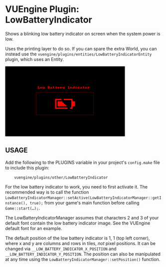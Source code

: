 VUEngine Plugin: LowBatteryIndicator
====================================

Shows a blinking low battery indicator on screen when the system power is low.

Uses the printing layer to do so. If you can spare the extra World, you can instead use the `vuengine/plugins/entities/LowBatteryIndicatorEntity` plugin, which uses an Entity.

![Preview Image](preview.png)


USAGE
-----

Add the following to the PLUGINS variable in your project's `config.make` file to include this plugin:

		vuengine/plugins/other/LowBatteryIndicator

For the low battery indicator to work, you need to first activate it. The recommended way is to call the function `LowBatteryIndicatorManager::setActive(LowBatteryIndicatorManager::getInstance(), true);` from your game's main function before calling `Game::start(…);`.

The LowBatteryIndicatorManager assumes that characters 2 and 3 of your default font contain the low battery indicator image. See the VUEngine default font for an example.

The default position of the low battery indicator is 1, 1 (top left corner), where x and y are columns and rows in tiles, *not* pixel positions. It can be changed via `__LOW_BATTERY_INDICATOR_X_POSITION` and `__LOW_BATTERY_INDICATOR_Y_POSITION`. The position can also be manipulated at any time using the `LowBatteryIndicatorManager::setPosition()` function.
